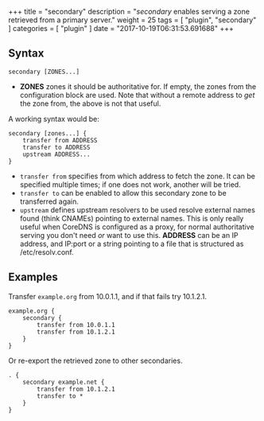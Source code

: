 +++
title = "secondary"
description = "*secondary* enables serving a zone retrieved from a primary server."
weight = 25
tags = [ "plugin", "secondary" ]
categories = [ "plugin" ]
date = "2017-10-19T06:31:53.691688"
+++

## Syntax

~~~
secondary [ZONES...]
~~~

* **ZONES** zones it should be authoritative for. If empty, the zones from the configuration block
    are used. Note that without a remote address to *get* the zone from, the above is not that useful.

A working syntax would be:

~~~
secondary [zones...] {
    transfer from ADDRESS
    transfer to ADDRESS
    upstream ADDRESS...
}
~~~

* `transfer from` specifies from which address to fetch the zone. It can be specified multiple times;
    if one does not work, another will be tried.
* `transfer to` can be enabled to allow this secondary zone to be transferred again.
* `upstream` defines upstream resolvers to be used resolve external names found (think CNAMEs)
  pointing to external names. This is only really useful when CoreDNS is configured as a proxy, for
  normal authoritative serving you don't need *or* want to use this. **ADDRESS** can be an IP
  address, and IP:port or a string pointing to a file that is structured as /etc/resolv.conf.

## Examples

Transfer `example.org` from 10.0.1.1, and if that fails try 10.1.2.1.

~~~ corefile
example.org {
    secondary {
        transfer from 10.0.1.1
        transfer from 10.1.2.1
    }
}
~~~

Or re-export the retrieved zone to other secondaries.

~~~ corefile
. {
    secondary example.net {
        transfer from 10.1.2.1
        transfer to *
    }
}
~~~
